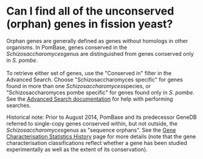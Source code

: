 # Can I find all of the unconserved (orphan) genes in fission yeast?
<!-- pombase_categories: Genome Statistics and Lists,Querying/Searching -->

Orphan genes are generally defined as genes without homologs in other
organisms. In PomBase, genes conserved in the *Schizosaccharomyces*genus
are distinguished from genes conserved only in *S. pombe*.\
\
To retrieve either set of genes, use the "Conserved in" filter in the
Advanced Search. Choose "Schizosaccharomyces specific" for genes found
in more than one *Schizosaccharomyces*species, or "Schizosaccharomyces
pombe specific" for genes found only in *S. pombe*. See the [Advanced Search documentation](/documentation/advanced-search-documentation) for
help with performing searches.

Historical note: Prior to August 2014, PomBase and its predecessor
GeneDB referred to single-copy genes conserved within, but not outside,
the *Schizosaccharomyces*genus as "sequence orphans". See the [Gene Characterisation Statistics History](/status/gene-characterisation-statistics-history) page for more
details (note that the gene characterisation classifications reflect
whether a gene has been studied experimentally as well as the extent of
its conservation).

